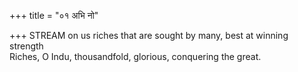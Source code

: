 +++
title = "०१ अभि नो"

+++
STREAM on us riches that are sought by many, best at winning strength  
     Riches, O Indu, thousandfold, glorious, conquering the great.
